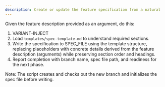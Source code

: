 ```yaml
---
description: Create or update the feature specification from a natural language feature description.
---
```

<!-- VARIANT:sh Run the script `scripts/bash/create-new-feature.sh --json "{ARGS}"` from repo root and parse its JSON output for BRANCH_NAME and SPEC_FILE. All file paths must be absolute. -->
<!-- VARIANT:ps Run the script `scripts/powershell/create-new-feature.ps1 -Json "{ARGS}"` from repo root and parse its JSON output for BRANCH_NAME and SPEC_FILE. All file paths must be absolute. -->

Given the feature description provided as an argument, do this:

1. VARIANT-INJECT
2. Load `templates/spec-template.md` to understand required sections.
3. Write the specification to SPEC_FILE using the template structure, replacing placeholders with concrete details derived from the feature description (arguments) while preserving section order and headings.
4. Report completion with branch name, spec file path, and readiness for the next phase.

Note: The script creates and checks out the new branch and initializes the spec file before writing.
